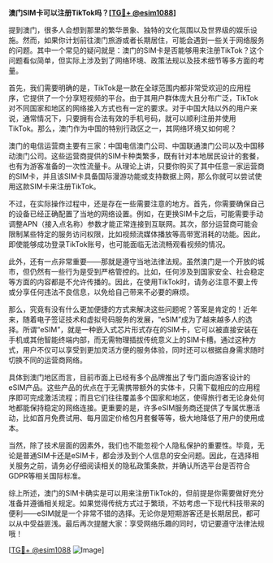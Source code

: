 **澳门SIM卡可以注册TikTok吗？[[TG💪+ @esim1088](https://t.me/s/esim1088)]**

提到澳门，很多人会想到那里的繁华景象、独特的文化氛围以及世界级的娱乐设施。然而，如果你计划前往澳门旅游或者长期居住，可能会遇到一些关于网络服务的问题。其中一个常见的疑问就是：澳门的SIM卡是否能够用来注册TikTok？这个问题看似简单，但实际上涉及到了网络环境、政策法规以及技术细节等多方面的考量。

首先，我们需要明确的是，TikTok是一款在全球范围内都非常受欢迎的应用程序，它提供了一个分享短视频的平台。由于其用户群体庞大且分布广泛，TikTok对不同国家和地区的网络接入方式也有一定的要求。对于中国大陆以外的用户来说，通常情况下，只要拥有合法有效的手机号码，就可以顺利注册并使用TikTok。那么，澳门作为中国的特别行政区之一，其网络环境又如何呢？

澳门的电信运营商主要有三家：中国电信澳门公司、中国联通澳门公司以及中国移动澳门公司。这些运营商提供的SIM卡种类繁多，既有针对本地居民设计的套餐，也有为游客准备的一次性流量卡。从理论上讲，只要你购买了其中任意一家运营商的SIM卡，并且该SIM卡具备国际漫游功能或支持数据上网，那么你就可以尝试使用这款SIM卡来注册TikTok。

不过，在实际操作过程中，还是存在一些需要注意的地方。首先，你需要确保自己的设备已经正确配置了当地的网络设置。例如，在更换SIM卡之后，可能需要手动调整APN（接入点名称）参数才能正常连接到互联网。其次，部分运营商可能会限制某些特定的服务访问权限，比如视频流媒体播放等高带宽消耗的功能。因此，即使能够成功登录TikTok账号，也可能面临无法流畅观看视频的情况。

此外，还有一点非常重要——那就是遵守当地法律法规。虽然澳门是一个开放的城市，但仍然有一些行为是受到严格管控的。比如，任何涉及到国家安全、社会稳定等方面的内容都是不允许传播的。因此，在使用TikTok时，请务必注意不要上传或分享任何违法不良信息，以免给自己带来不必要的麻烦。

那么，究竟有没有什么更加便捷的方式来解决这些问题呢？答案是肯定的！近年来，随着电子签证技术和虚拟号码服务的发展，“eSIM”成为了越来越多人的选择。所谓“eSIM”，就是一种嵌入式芯片形式存在的SIM卡，它可以被直接安装在手机或其他智能终端内部，而无需物理插拔传统意义上的SIM卡槽。通过这种方式，用户不仅可以享受到更加灵活方便的服务体验，同时还可以根据自身需求随时切换不同的运营商网络。

具体到澳门地区而言，目前市面上已经有多个品牌推出了专门面向游客设计的eSIM产品。这些产品的优点在于无需携带额外的实体卡，只需下载相应的应用程序即可完成激活流程；而且它们往往覆盖多个国家和地区，使得旅行者无论身处何地都能保持稳定的网络连接。更重要的是，许多eSIM服务商还提供了专属优惠活动，比如首月免费试用、每月固定价格包月套餐等等，极大地降低了用户的使用成本。

当然，除了技术层面的因素外，我们也不能忽视个人隐私保护的重要性。毕竟，无论是普通SIM卡还是eSIM卡，都会涉及到个人信息的安全问题。因此，在选择相关服务之前，请务必仔细阅读相关的隐私政策条款，并确认所选平台是否符合GDPR等相关国际标准。

综上所述，澳门的SIM卡确实是可以用来注册TikTok的，但前提是你需要做好充分准备并遵循相关规定。如果觉得传统方式过于繁琐，不妨考虑一下现代科技带来的便利——eSIM就是一个非常不错的选择。无论你是短期游客还是长期居民，都可以从中受益匪浅。最后再次提醒大家：享受网络乐趣的同时，切记要遵守法律法规哦！

[[TG💪+ @esim1088](https://t.me/s/esim1088) ![Image](https://i.postimg.cc/4NQfJmqS/Snipaste-2025-05-13-00-14-12.png)]